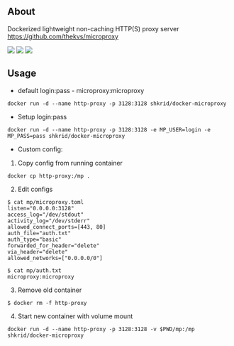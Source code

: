 ## About
Dockerized lightweight non-caching HTTP(S) proxy server
https://github.com/thekvs/microproxy

[![](https://images.microbadger.com/badges/version/shkrid/docker-microproxy.svg)](https://microbadger.com/images/shkrid/docker-microproxy)
[![](https://images.microbadger.com/badges/commit/shkrid/docker-microproxy.svg)](https://microbadger.com/images/shkrid/docker-microproxy)
[![](https://images.microbadger.com/badges/image/shkrid/docker-microproxy.svg)](https://microbadger.com/images/shkrid/docker-microproxy)

## Usage

- default login:pass - microproxy:microproxy
```
docker run -d --name http-proxy -p 3128:3128 shkrid/docker-microproxy
```

- Setup login:pass
```
docker run -d --name http-proxy -p 3128:3128 -e MP_USER=login -e MP_PASS=pass shkrid/docker-microproxy
```

- Custom config:

1. Copy config from running container
 
 ```
docker cp http-proxy:/mp .
 ```
2. Edit configs
 ```
$ cat mp/microproxy.toml
listen="0.0.0.0:3128"
access_log="/dev/stdout"
activity_log="/dev/stderr"
allowed_connect_ports=[443, 80]
auth_file="auth.txt"
auth_type="basic"
forwarded_for_header="delete"
via_header="delete"
allowed_networks=["0.0.0.0/0"]

$ cat mp/auth.txt
microproxy:microproxy
 ```
3. Remove old container
 
 ```
$ docker rm -f http-proxy
 ```
4. Start new container with volume mount 
 
 ```
docker run -d --name http-proxy -p 3128:3128 -v $PWD/mp:/mp shkrid/docker-microproxy
 ```
